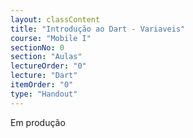 ```yaml
---
layout: classContent
title: "Introdução ao Dart - Variaveis"
course: "Mobile I"
sectionNo: 0
section: "Aulas"
lectureOrder: "0"
lecture: "Dart"
itemOrder: "0"
type: "Handout"
---
```


Em produção
